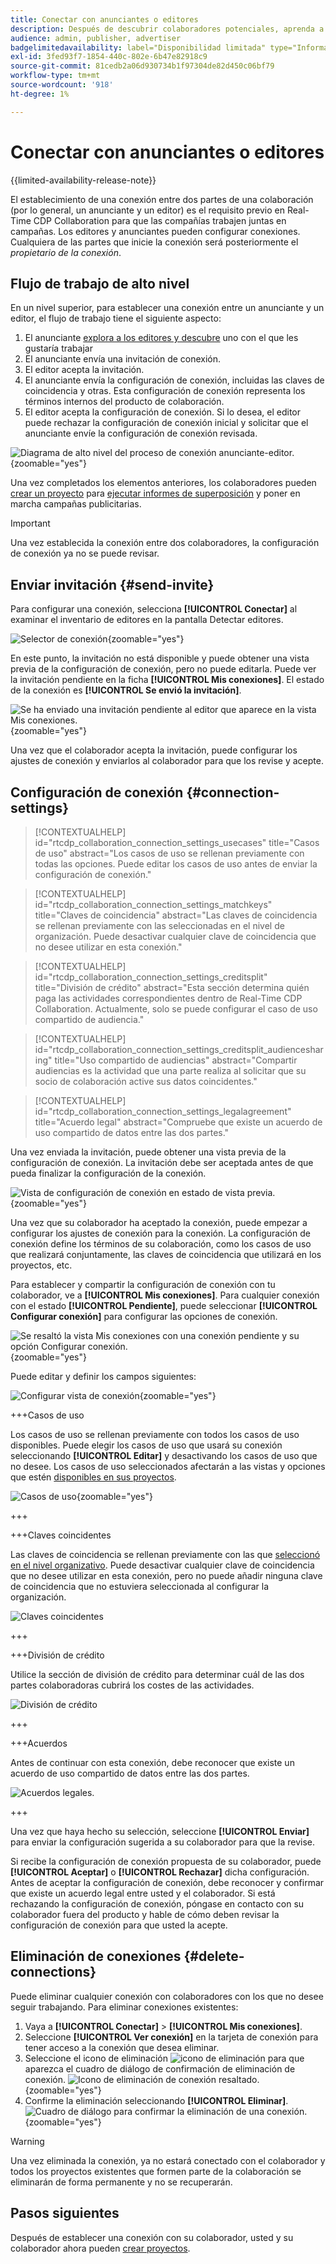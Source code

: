 ```yaml
---
title: Conectar con anunciantes o editores
description: Después de descubrir colaboradores potenciales, aprenda a establecer conexiones y a comenzar a colaborar en proyectos.
audience: admin, publisher, advertiser
badgelimitedavailability: label="Disponibilidad limitada" type="Informative" url="https://helpx.adobe.com/legal/product-descriptions/real-time-customer-data-platform-collaboration.html newtab=true"
exl-id: 3fed93f7-1854-440c-802e-6b47e82918c9
source-git-commit: 81cedb2a06d930734b1f97304de82d450c06bf79
workflow-type: tm+mt
source-wordcount: '918'
ht-degree: 1%

---
```


# Conectar con anunciantes o editores

{{limited-availability-release-note}}

El establecimiento de una conexión entre dos partes de una colaboración (por lo general, un anunciante y un editor) es el requisito previo en Real-Time CDP Collaboration para que las compañías trabajen juntas en campañas. Los editores y anunciantes pueden configurar conexiones. Cualquiera de las partes que inicie la conexión será posteriormente el *propietario de la conexión*.

## Flujo de trabajo de alto nivel

En un nivel superior, para establecer una conexión entre un anunciante y un editor, el flujo de trabajo tiene el siguiente aspecto:

1. El anunciante [explora a los editores y descubre](/help/guide/connect/discover-publishers.md) uno con el que les gustaría trabajar
2. El anunciante envía una invitación de conexión.
3. El editor acepta la invitación.
4. El anunciante envía la configuración de conexión, incluidas las claves de coincidencia y otras. Esta configuración de conexión representa los términos internos del producto de colaboración.
5. El editor acepta la configuración de conexión. Si lo desea, el editor puede rechazar la configuración de conexión inicial y solicitar que el anunciante envíe la configuración de conexión revisada.

![Diagrama de alto nivel del proceso de conexión anunciante-editor.](/help/assets/connect/establish-connection/advertiser-publisher-connection-process.png){zoomable="yes"}

Una vez completados los elementos anteriores, los colaboradores pueden [crear un proyecto](/help/guide/collaborate/manage-projects.md#create-project) para [ejecutar informes de superposición](/help/guide/collaborate/discover.md) y poner en marcha campañas publicitarias.

>[!IMPORTANT]
>
>Una vez establecida la conexión entre dos colaboradores, la configuración de conexión ya no se puede revisar.

## Enviar invitación {#send-invite}

Para configurar una conexión, selecciona **[!UICONTROL Conectar]** al examinar el inventario de editores en la pantalla Detectar editores.

![Selector de conexión](/help/assets/connect/establish-connection/connect-selection.png){zoomable="yes"}

En este punto, la invitación no está disponible y puede obtener una vista previa de la configuración de conexión, pero no puede editarla. Puede ver la invitación pendiente en la ficha **[!UICONTROL Mis conexiones]**. El estado de la conexión es **[!UICONTROL Se envió la invitación]**.

![Se ha enviado una invitación pendiente al editor que aparece en la vista Mis conexiones.](/help/assets/connect/establish-connection/pending-invite-sent.png){zoomable="yes"}

Una vez que el colaborador acepta la invitación, puede configurar los ajustes de conexión y enviarlos al colaborador para que los revise y acepte.

## Configuración de conexión {#connection-settings}

>[!CONTEXTUALHELP]
>id="rtcdp_collaboration_connection_settings_usecases"
>title="Casos de uso"
>abstract="Los casos de uso se rellenan previamente con todas las opciones. Puede editar los casos de uso antes de enviar la configuración de conexión."

>[!CONTEXTUALHELP]
>id="rtcdp_collaboration_connection_settings_matchkeys"
>title="Claves de coincidencia"
>abstract="Las claves de coincidencia se rellenan previamente con las seleccionadas en el nivel de organización. Puede desactivar cualquier clave de coincidencia que no desee utilizar en esta conexión."

>[!CONTEXTUALHELP]
>id="rtcdp_collaboration_connection_settings_creditsplit"
>title="División de crédito"
>abstract="Esta sección determina quién paga las actividades correspondientes dentro de Real-Time CDP Collaboration. Actualmente, solo se puede configurar el caso de uso compartido de audiencia."

>[!CONTEXTUALHELP]
>id="rtcdp_collaboration_connection_settings_creditsplit_audiencesharing"
>title="Uso compartido de audiencias"
>abstract="Compartir audiencias es la actividad que una parte realiza al solicitar que su socio de colaboración active sus datos coincidentes."

>[!CONTEXTUALHELP]
>id="rtcdp_collaboration_connection_settings_legalagreement"
>title="Acuerdo legal"
>abstract="Compruebe que existe un acuerdo de uso compartido de datos entre las dos partes."

Una vez enviada la invitación, puede obtener una vista previa de la configuración de conexión. La invitación debe ser aceptada antes de que pueda finalizar la configuración de la conexión.

![Vista de configuración de conexión en estado de vista previa.](/help/assets/connect/establish-connection/preview-connection-settings.png){zoomable="yes"}

Una vez que su colaborador ha aceptado la conexión, puede empezar a configurar los ajustes de conexión para la conexión. La configuración de conexión define los términos de su colaboración, como los casos de uso que realizará conjuntamente, las claves de coincidencia que utilizará en los proyectos, etc.

Para establecer y compartir la configuración de conexión con tu colaborador, ve a **[!UICONTROL Mis conexiones]**. Para cualquier conexión con el estado **[!UICONTROL Pendiente]**, puede seleccionar **[!UICONTROL Configurar conexión]** para configurar las opciones de conexión.

![Se resaltó la vista Mis conexiones con una conexión pendiente y su opción Configurar conexión.](/help/assets/connect/establish-connection/pending-connection.png){zoomable="yes"}

Puede editar y definir los campos siguientes:

![Configurar vista de conexión](/help/assets/connect/establish-connection/connection-view.png){zoomable="yes"}

+++Casos de uso

Los casos de uso se rellenan previamente con todos los casos de uso disponibles. Puede elegir los casos de uso que usará su conexión seleccionando **[!UICONTROL Editar]** y desactivando los casos de uso que no desee. Los casos de uso seleccionados afectarán a las vistas y opciones que estén [disponibles en sus proyectos](../collaborate/manage-projects.md#project-use-cases).

![Casos de uso](/help/assets/connect/establish-connection/view-use-cases.png){zoomable="yes"}

+++

+++Claves coincidentes

Las claves de coincidencia se rellenan previamente con las que [seleccionó en el nivel organizativo](/help/guide/setup/onboard-organization.md#set-up-match-keys). Puede desactivar cualquier clave de coincidencia que no desee utilizar en esta conexión, pero no puede añadir ninguna clave de coincidencia que no estuviera seleccionada al configurar la organización.

![Claves coincidentes](/help/assets/connect/establish-connection/match-keys.png)

+++

+++División de crédito

Utilice la sección de división de crédito para determinar cuál de las dos partes colaboradoras cubrirá los costes de las actividades.

![División de crédito](/help/assets/connect/establish-connection/edit-billing-ownership.png)

+++

+++Acuerdos

Antes de continuar con esta conexión, debe reconocer que existe un acuerdo de uso compartido de datos entre las dos partes.

![Acuerdos legales.](/help/assets/connect/establish-connection/legal-agreement.png)

+++

Una vez que haya hecho su selección, seleccione **[!UICONTROL Enviar]** para enviar la configuración sugerida a su colaborador para que la revise.

Si recibe la configuración de conexión propuesta de su colaborador, puede **[!UICONTROL Aceptar]** o **[!UICONTROL Rechazar]** dicha configuración. Antes de aceptar la configuración de conexión, debe reconocer y confirmar que existe un acuerdo legal entre usted y el colaborador. Si está rechazando la configuración de conexión, póngase en contacto con su colaborador fuera del producto y hable de cómo deben revisar la configuración de conexión para que usted la acepte.

## Eliminación de conexiones {#delete-connections}

Puede eliminar cualquier conexión con colaboradores con los que no desee seguir trabajando. Para eliminar conexiones existentes:

1. Vaya a **[!UICONTROL Conectar]** > **[!UICONTROL Mis conexiones]**.
2. Seleccione **[!UICONTROL Ver conexión]** en la tarjeta de conexión para tener acceso a la conexión que desea eliminar.
3. Seleccione el icono de eliminación ![icono de eliminación](/help/assets/common/delete.svg) para que aparezca el cuadro de diálogo de confirmación de eliminación de conexión.
   ![Icono de eliminación de conexión resaltado.](/help/assets/connect/establish-connection/delete-icon-highlighted.png){zoomable="yes"}
4. Confirme la eliminación seleccionando **[!UICONTROL Eliminar]**.
   ![Cuadro de diálogo para confirmar la eliminación de una conexión. ](/help/assets/connect/establish-connection/delete-connection-dialog.png){zoomable="yes"}

>[!WARNING]
>
>Una vez eliminada la conexión, ya no estará conectado con el colaborador y todos los proyectos existentes que formen parte de la colaboración se eliminarán de forma permanente y no se recuperarán.

## Pasos siguientes

Después de establecer una conexión con su colaborador, usted y su colaborador ahora pueden [crear proyectos](/help/guide/collaborate/manage-projects.md#create-project).
